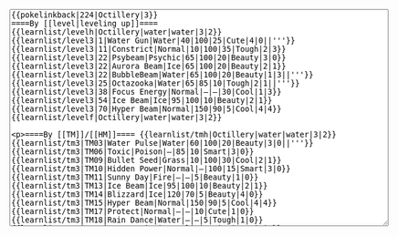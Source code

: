 </p><textarea readonly="" accesskey="," id="wpTextbox1" cols="80" rows="25" style="" class="mw-editfont-monospace" lang="en" dir="ltr" name="wpTextbox1">{{pokelinkback|224|Octillery|3}}
====By [[level|leveling up]]====
{{learnlist/levelh|Octillery|water|water|3|2}}
{{learnlist/level3|1|Water Gun|Water|40|100|25|Cute|4|0||'''}}
{{learnlist/level3|11|Constrict|Normal|10|100|35|Tough|2|3}}
{{learnlist/level3|22|Psybeam|Psychic|65|100|20|Beauty|3|0}}
{{learnlist/level3|22|Aurora Beam|Ice|65|100|20|Beauty|2|1}}
{{learnlist/level3|22|BubbleBeam|Water|65|100|20|Beauty|1|3||'''}}
{{learnlist/level3|25|Octazooka|Water|65|85|10|Tough|2|1||'''}}
{{learnlist/level3|38|Focus Energy|Normal|—|—|30|Cool|1|3}}
{{learnlist/level3|54|Ice Beam|Ice|95|100|10|Beauty|2|1}}
{{learnlist/level3|70|Hyper Beam|Normal|150|90|5|Cool|4|4}}
{{learnlist/levelf|Octillery|water|water|3|2}}

====By [[TM]]/[[HM]]====
{{learnlist/tmh|Octillery|water|water|3|2}}
{{learnlist/tm3|TM03|Water Pulse|Water|60|100|20|Beauty|3|0||'''}}
{{learnlist/tm3|TM06|Toxic|Poison|—|85|10|Smart|3|0}}
{{learnlist/tm3|TM09|Bullet Seed|Grass|10|100|30|Cool|2|1}}
{{learnlist/tm3|TM10|Hidden Power|Normal|—|100|15|Smart|3|0}}
{{learnlist/tm3|TM11|Sunny Day|Fire|—|—|5|Beauty|1|0}}
{{learnlist/tm3|TM13|Ice Beam|Ice|95|100|10|Beauty|2|1}}
{{learnlist/tm3|TM14|Blizzard|Ice|120|70|5|Beauty|4|0}}
{{learnlist/tm3|TM15|Hyper Beam|Normal|150|90|5|Cool|4|4}}
{{learnlist/tm3|TM17|Protect|Normal|—|—|10|Cute|1|0}}
{{learnlist/tm3|TM18|Rain Dance|Water|—|—|5|Tough|1|0}}
{{learnlist/tm3|TM21|Frustration|Normal|—|100|20|Cute|1|0}}
{{learnlist/tm3|TM27|Return|Normal|—|100|20|Cute|1|0}}
{{learnlist/tm3|TM29|Psychic|Psychic|90|100|10|Smart|1|3}}
{{learnlist/tm3|TM32|Double Team|Normal|—|—|15|Cool|2|0}}
{{learnlist/tm3|TM35|Flamethrower|Fire|95|100|15|Beauty|4|0}}
{{learnlist/tm3|TM36|Sludge Bomb|Poison|90|100|10|Tough|2|1}}
{{learnlist/tm3|TM38|Fire Blast|Fire|120|85|5|Beauty|4|0}}
{{learnlist/tm3|TM42|Facade|Normal|70|100|20|Cute|2|0}}
{{learnlist/tm3|TM43|Secret Power|Normal|70|100|20|Smart|1|0}}
{{learnlist/tm3|TM44|Rest|Psychic|—|—|10|Cute|2|0}}
{{learnlist/tm3|TM45|Attract|Normal|—|100|15|Cute|2|0}}
{{learnlist/tm3|TM46|Thief|Dark|40|100|10|Tough|1|0}}
{{learnlist/tm3|HM03|Surf|Water|95|100|15|Beauty|3|0||'''}}
{{learnlist/tm3|HM07|Waterfall|Water|80|100|15|Tough|2|0||'''}}
{{learnlist/tm3|HM08|Dive|Water|60|100|10|Beauty|2|0||'''}}
{{learnlist/tmf|Octillery|water|water|3|2}}

====By {{pkmn|breeding}}====
{{learnlist/breedh|Remoraid|water|water|3|2}}
{{learnlist/breed3|{{MSP/3|086|Seel}}{{MSP/3|087|Dewgong}}{{MSP/3|223|Remoraid}}{{MSP/3|224|Octillery}}{{MSP/3|363|Spheal}}{{MSP/3|364|Sealeo}}&lt;br>{{MSP/3|365|Walrein}}|Aurora Beam|Ice|65|100|20|Beauty|2|1}}
{{learnlist/breed3|{{MSP/3|194|Wooper}}{{MSP/3|195|Quagsire}}{{MSP/3|283|Surskit}}|Haze|Ice|—|—|30|Beauty|3|0|}}
{{learnlist/breed3|{{MSP/3|224|Octillery}}|Octazooka|Water|65|85|10|Tough|2|1||'''}}
{{learnlist/breed3|{{MSP/3|222|Corsola}}|Rock Blast|Rock|25|80|10|Tough|2|0}}
{{learnlist/breed3|{{MSP/3|054|Psyduck}}{{MSP/3|055|Golduck}}{{MSP/3|158|Totodile}}{{MSP/3|159|Croconaw}}{{MSP/3|160|Feraligatr}}{{MSP/3|318|Carvanha}}&lt;br>{{MSP/3|319|Sharpedo}}{{MSP/3|367|Huntail}}|Screech|Normal|—|85|40|Smart|1|3}}
{{learnlist/breed3|{{MSP/3|118|Goldeen}}{{MSP/3|119|Seaking}}{{MSP/3|170|Chinchou}}{{MSP/3|171|Lanturn}}{{MSP/3|226|Mantine}}{{MSP/3|278|Wingull}}&lt;br>{{MSP/3|279|Pelipper}}|Supersonic|Normal|—|55|20|Smart|3|0}}
{{learnlist/breed3|{{MSP/3|147|Dratini}}{{MSP/3|148|Dragonair}}{{MSP/3|149|Dragonite}}{{MSP/3|170|Chinchou}}{{MSP/3|171|Lanturn}}|Thunder Wave|Electric|—|100|20|Cool|2|1}}
{{learnlist/breedf|Remoraid|water|water|3|2}}

====By [[Move Tutor|tutoring]]====
{{learnlist/tutorh|Octillery|water|water|3|2}}
{{learnlist/tutor3|Defense Curl|Normal|—|—|40|Cute|2|0|||no|yes|no}}
{{learnlist/tutor3|Double-Edge|Normal|120|100|15|Tough|6|0|||yes|yes|yes}}
{{learnlist/tutor3|Endure|Normal|—|—|10|Tough|2|0|||no|yes|no}}
{{learnlist/tutor3|Mimic|Normal|—|—|10|Cute|1|0|||yes|yes|yes}}
{{learnlist/tutor3|Mud-Slap|Ground|20|100|10|Cute|2|1|||no|yes|no}}
{{learnlist/tutor3|Seismic Toss|Fighting|—|100|20|Tough|2|1|||yes|yes|yes}}
{{learnlist/tutor3|Sleep Talk|Normal|—|—|10|Cute|3|0|||no|yes|no}}
{{learnlist/tutor3|Snore|Normal|40|100|15|Cute|4|0|||no|yes|no}}
{{learnlist/tutor3|Substitute|Normal|—|—|10|Smart|2|0|||yes|yes|yes}}
{{learnlist/tutor3|Swagger|Normal|—|90|15|Cute|2|0|||no|yes|yes}}
{{learnlist/tutor3|Swift|Normal|60|—|20|Cool|2|0|||no|yes|no}}
{{learnlist/tutor3|Thunder Wave|Electric|—|100|20|Cool|2|1|||yes|yes|yes}}
{{learnlist/tutorf|Octillery|water|water|3|2}}

====By a prior [[evolution]]====
{{Learnlist/prevoh|Octillery|Water|Water|3|2}}
{{Learnlist/prevo3|223|Remoraid|||||Lock-On|Normal|—|100|5|Smart|3|0}}
{{Learnlist/prevof|Octillery|Water|Water|3|2}}

[[it:Octillery/Mosse apprese in terza generazione]]
[[zh:章鱼桶/第三世代招式表]]
